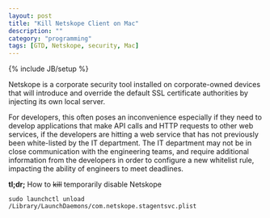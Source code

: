 ```yaml
---
layout: post
title: "Kill Netskope Client on Mac"
description: ""
category: "programming"
tags: [GTD, Netskope, security, Mac]
---
```

{% include JB/setup %}

Netskope is a corporate security tool installed on corporate-owned devices that will introduce and override the default SSL certificate authorities by injecting its own local server.

For developers, this often poses an inconvenience especially if they need to develop applications that make API calls and HTTP requests to other web services, if the developers are hitting a web service that has not previously been white-listed by the IT department. The IT department may not be in close communication with the engineering teams, and require additional information from the developers in order to configure a new whitelist rule, impacting the ability of engineers to meet deadlines.

**tl;dr;** How to <strike>kill</strike> temporarily disable Netskope

`sudo launchctl unload /Library/LaunchDaemons/com.netskope.stagentsvc.plist`

